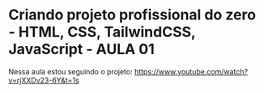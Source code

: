 # Criando projeto profissional do zero - HTML, CSS, TailwindCSS, JavaScript - AULA 01

Nessa aula estou seguindo o projeto: https://www.youtube.com/watch?v=rjXXDv23-6Y&t=1s

